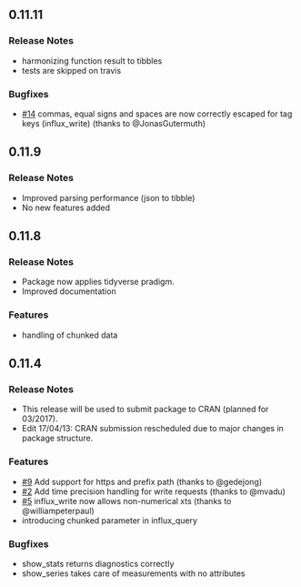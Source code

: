 ## 0.11.11

### Release Notes

- harmonizing function result to tibbles 
- tests are skipped on travis

### Bugfixes

- [#14](https://github.com/dleutnant/influxdbr/pull/14) commas, equal signs and spaces are now correctly escaped for tag keys (influx_write) (thanks to @JonasGutermuth)

## 0.11.9

### Release Notes

- Improved parsing performance (json to tibble)
- No new features added

## 0.11.8

### Release Notes

- Package now applies tidyverse pradigm.
- Improved documentation

### Features

- handling of chunked data 

## 0.11.4

### Release Notes

- This release will be used to submit package to CRAN (planned for 03/2017).
- Edit 17/04/13: CRAN submission rescheduled due to major changes in package structure.

### Features

- [#9](https://github.com/dleutnant/influxdbr/pull/9) Add support for https and prefix path (thanks to @gedejong)
- [#2](https://github.com/dleutnant/influxdbr/pull/2) Add time precision handling for write requests (thanks to @mvadu)
- [#5](https://github.com/dleutnant/influxdbr/pull/5) influx_write now allows non-numerical xts (thanks to @williampeterpaul)
- introducing chunked parameter in influx_query 

### Bugfixes

- show_stats returns diagnostics correctly
- show_series takes care of measurements with no attributes


